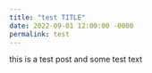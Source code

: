 ```yaml
---
title: "test TITLE"
date: 2022-09-01 12:00:00 -0000
permalink: test
---
```

this is a test post and some test text 
